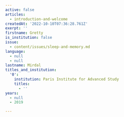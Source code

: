 ```yaml
---
active: false
articles:
  - introduction-and-welcome
createdAt: '2022-10-10T07:36:28.761Z'
exerpt: ''
firstname: Gretty
is_institution: false
issue:
  - content/issues/sleep-and-memory.md
language:
  - null
  - null
lastname: Mirdal
titles_and_institution:
  '0':
    institution: Paris Institute for Advanced Study
    titles:
      - ''
years:
  - null
  - 2019

---
```

